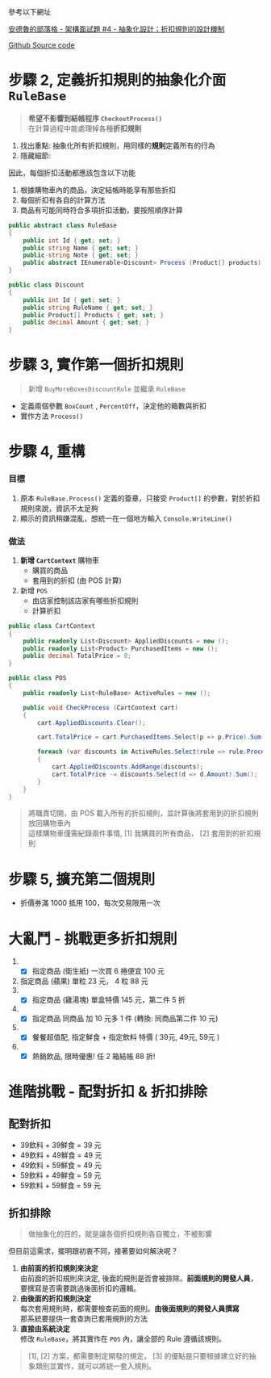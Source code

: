 ﻿參考以下網址

[安德魯的部落格 - 架構面試題 #4 - 抽象化設計；折扣規則的設計機制](https://columns.chicken-house.net/2020/03/10/interview-abstraction/#%E5%95%8F%E9%A1%8C-%E6%8A%98%E6%89%A3%E6%A9%9F%E5%88%B6%E5%88%B0%E5%BA%95%E6%9C%89%E5%A4%9A%E9%9B%A3%E6%90%9E)

[Github Source code](https://github.com/andrew0928/Andrew.DiscountDemo)

# 步驟 2, 定義折扣規則的抽象化介面 `RuleBase`

> **希望不影響到結帳程序 `CheckoutProcess()`**   
> 在計算過程中能處理掉各種**折扣規則**

1. 找出重點: 抽象化所有折扣規則，用同樣的**規則**定義所有的行為
2. 隱藏細節:

因此，每個折扣活動都應該包含以下功能   

1. 根據購物車內的商品，決定結帳時能享有那些折扣
2. 每個折扣有各自的計算方法
3. 商品有可能同時符合多項折扣活動，要按照順序計算

```csharp
public abstract class RuleBase
{
    public int Id { get; set; }
    public string Name { get; set; }
    public string Note { get; set; }
    public abstract IEnumerable<Discount> Process (Product[] products);
}

public class Discount
{
    public int Id { get; set; }
    public string RuleName { get; set; }
    public Product[] Products { get; set; }
    public decimal Amount { get; set; }
}
```

# 步驟 3, 實作第一個折扣規則

> 新增 `BuyMoreBoxesDiscountRule` 並繼承 `RuleBase`

* 定義兩個參數 `BoxCount` , `PercentOff`，決定他的箱數與折扣
* 實作方法 `Process()`

# 步驟 4, 重構

### 目標

1. 原本 `RuleBase.Process()` 定義的簽章，只接受 `Product[]` 的參數，對於折扣規則來說，資訊不太足夠
2. 顯示的資訊稍嫌混亂，想統一在一個地方輸入 `Console.WriteLine()`

### 做法

1. **新增 `CartContext`** 購物車
    * 購買的商品
    * 套用到的折扣 (由 POS 計算)
2. 新增 `POS`
    * 由店家控制該店家有哪些折扣規則
    * 計算折扣

```csharp
public class CartContext
{
    public readonly List<Discount> AppliedDiscounts = new ();
    public readonly List<Product> PurchasedItems = new ();
    public decimal TotalPrice = 0;
}

public class POS
{
    public readonly List<RuleBase> ActiveRules = new ();

    public void CheckProcess (CartContext cart)
    {
        cart.AppliedDiscounts.Clear();

        cart.TotalPrice = cart.PurchasedItems.Select(p => p.Price).Sum();

        foreach (var discounts in ActiveRules.Select(rule => rule.Process(cart)))
        {
            cart.AppliedDiscounts.AddRange(discounts);
            cart.TotalPrice -= discounts.Select(d => d.Amount).Sum();
        }
    }
}
```

> 將職責切開，由 POS 載入所有的折扣規則，並計算後將套用到的折扣規則放回購物車內  
> 這樣購物車僅需紀錄兩件事情, [1] 我購買的所有商品， [2] 套用到的折扣規則


# 步驟 5, 擴充第二個規則
* 折價券滿 1000 抵用 100，每次交易限用一次

# 大亂鬥 - 挑戰更多折扣規則
1. - [x] 指定商品 (衛生紙) 一次買 6 捲便宜 100 元
2. 指定商品 (蘋果) 單粒 23 元， 4 粒 88 元
3. - [x] 指定商品 (雞湯塊) 單盒特價 145 元，第二件 5 折
4. - [x] 指定商品 同商品 加 10 元多 1 件 (轉換: 同商品第二件 10 元)
5. - [x] 餐餐超值配, 指定鮮食 + 指定飲料 特價 ( 39元, 49元, 59元 )
6. - [x] 熱銷飲品, 限時優惠! 任 2 箱結帳 88 折!

# 進階挑戰 - 配對折扣 & 折扣排除

## 配對折扣

* 39飲料 + 39鮮食 = 39 元
* 49飲料 + 49鮮食 = 49 元
* 49飲料 + 59鮮食 = 49 元
* 59飲料 + 49鮮食 = 59 元
* 59飲料 + 59鮮食 = 59 元

## 折扣排除

> 做抽象化的目的，就是讓各個折扣規則各自獨立，不被影響

但目前這需求，擺明跟初衷不同，接著要如何解決呢？
1. **由前面的折扣規則來決定**  
   由前面的折扣規則來決定, 後面的規則是否會被排除。**前面規則的開發人員**，要撰寫是否需要跳過後面折扣的邏輯。
2. **由後面的折扣規則決定**  
   每次套用規則時，都需要檢查前面的規則。**由後面規則的開發人員撰寫**    
   那系統要提供一套查詢已套用規則的方法
3. **直接由系統決定**  
   修改 `RuleBase`，將其實作在 `POS` 內，讓全部的 Rule 遵循該規則。

> [1], [2] 方案，都需要制定開發的規定， [3] 的優點是只要根據建立好的抽象類別並實作，就可以將統一套入規則。

